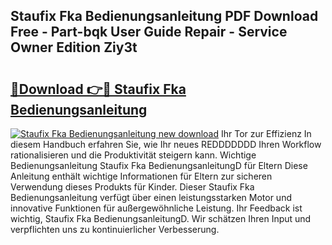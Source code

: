 ## Staufix Fka Bedienungsanleitung PDF Download Free - Part-bqk User Guide Repair - Service Owner Edition Ziy3t

# <h2><a href="http://df32d3.blite.top/?on=Staufix+Fka+Bedienungsanleitung">🔗Download 👉🔴 Staufix Fka Bedienungsanleitung</a></h2>

[![Staufix Fka Bedienungsanleitung new download](https://i.imgur.com/lujVjoI.png)](http://df32d3.blite.top/?on=Staufix+Fka+Bedienungsanleitung)
Ihr Tor zur Effizienz In diesem Handbuch erfahren Sie, wie Ihr neues REDDDDDDD Ihren Workflow rationalisieren und die Produktivität steigern kann. Wichtige Bedienungsanleitung Staufix Fka BedienungsanleitungD für Eltern Diese Anleitung enthält wichtige Informationen für Eltern zur sicheren Verwendung dieses Produkts für Kinder. Dieser Staufix Fka Bedienungsanleitung verfügt über einen leistungsstarken Motor und innovative Funktionen für außergewöhnliche Leistung. Ihr Feedback ist wichtig, Staufix Fka BedienungsanleitungD. Wir schätzen Ihren Input und verpflichten uns zu kontinuierlicher Verbesserung.
